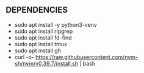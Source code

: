 ## DEPENDENCIES

- sudo apt install -y python3-venv
- sudo apt install ripgrep
- sudo apt install fd-find
- sudo apt install tmux
- sudo apt install gh
- curl -o- https://raw.githubusercontent.com/nvm-sh/nvm/v0.39.7/install.sh | bash

